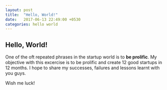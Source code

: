 ```yaml
---
layout: post
title:  "Hello, World!"
date:   2017-06-13 22:49:00 +0530
categories: hello world
---
```


## Hello, World!

One of the oft repeated phrases in the startup world is to **be prolific**.
My objective with this excercise is to be prolific and create 12 good startups
in 12 months. I hope to share my successes, failures and lessons learnt with you guys.


Wish me luck!

